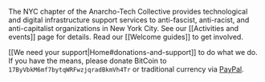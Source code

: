 The NYC chapter of the Anarcho-Tech Collective provides technological and digital infrastructure support services to anti-fascist, anti-racist, and anti-capitalist organizations in New York City. See our [[Activities and events]] page for details. Read our [[Welcome guides]] to get involved.

[[We need your support|Home#donations-and-support]] to do what we do. If you have the means, please donate BitCoin to `17ByVbkM6mf7bytqWRFwzjqradBkmVh4Tr` or traditional currency via [PayPal](https://www.paypal.me/AnarchoTechNYC/25).